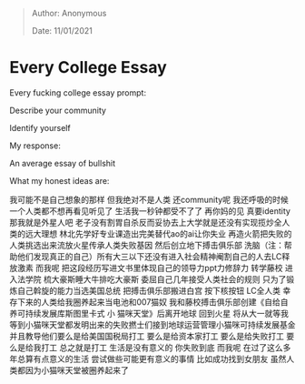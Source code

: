 > Author: Anonymous
>
> Date: 11/01/2021


# Every College Essay

Every fucking college essay prompt:

Describe your community

Identify yourself





My response: 

An average essay of bullshit





What my honest ideas are:

我可能不是自己想象的那样 但我绝对不是人类 还community呢 我还呼吸的时候一个人类都不想再看见听见了 生活我一秒钟都受不了了 再你妈的见 真要identity那我就是外星人吧 老子没有割胃自杀反而妥协去上大学就是还没有实现揽炒全人类的远大理想 林北先学好专业课造出完美替代ao的ai让你失业 再造火箭把失败的人类挑选出来流放火星传承人类失败基因 然后创立地下搏击俱乐部 洗脑（注：帮助他们发现真正的自己）所有大三以下还没有进入社会精神阉割自己的人去LC释放激素 而我呢 把这段经历写进文书里体现自己的领导力ppt力修辞力 转学藤校 进入法学院 梳大豪斯睡大牛排吃大豪斯 委屈自己几年接受人类社会的规则 只为了锻炼自己斡旋的能力当选美国总统 把搏击俱乐部搬进白宫 按下核按钮 LC全人类 幸存下来的人类给我圈养起来当电池和007猫奴 我和藤校搏击俱乐部创建《自给自养可持续发展库斯图里卡式 小 猫咪天堂》后离开地球 回到火星 将从大一就等我等到小猫咪天堂都发明出来的失败撚士们接到地球运营管理小猫咪可持续发展基金 并且教导他们要么是给美国国税局打工 要么是给资本家打工 要么是给失败打工 要么是给我打工 总之就是打工 生活是没有意义的 你失败到底 而我呢 在过了这么多年总算有点意义的生活 尝试做些可能更有意义的事情 比如成功找到女朋友 虽然人类都因为小猫咪天堂被圈养起来了